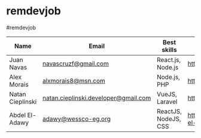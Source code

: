 # remdevjob

#remdevjob

| Name       | Email                | Best skills       | Link                  | Twitter account                 |
| ---------- | -------------------- | ----------------- | --------------------- | ------------------------------- |
| Juan Navas | navascruzf@gmail.com | React.js, Node.js | https://juannavas.dev | https://twitter.com/JuanNavasJN |
| Alex Morais | alxmorais8@msn.com  | Node.js, PHP      | https://linkedin.com/in/alexmorais/ | https://twitter.com/alxhotel |
| Natan Cieplinski | natan.cieplinski.developer@gmail.com | VueJS, Laravel    | https://github.com/NatanCieplinski  | https://twitter.com/NatanCieplinski |
| Abdel El-Adawy | adawy@wessco-eg.org |ReactJS, NodeJS, CSS |https://www.linkedin.com/in/abdelrahman-el-adawy/| https://twitter.com/MrViometal

